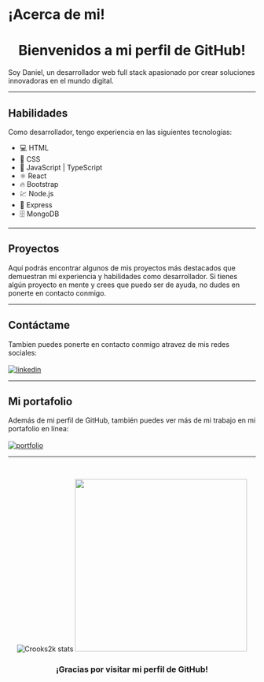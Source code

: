 # ¡Acerca de mi!

<h1 align="center">Bienvenidos a mi perfil de GitHub!</h1>

Soy Daniel, un desarrollador web full stack apasionado por crear soluciones innovadoras en el mundo digital.

<hr>

## Habilidades

Como desarrollador, tengo experiencia en las siguientes tecnologías:

- 💻 HTML 
- 🎨 CSS 
- 🚀 JavaScript | TypeScript
- ⚛️ React
- 🔥 Bootstrap
- 💹 Node.js 
- 🚀 Express 
- 🗄️ MongoDB 

<hr>

## Proyectos

Aquí podrás encontrar algunos de mis proyectos más destacados que demuestran mi experiencia y habilidades como desarrollador. Si tienes algún proyecto en mente y crees que puedo ser de ayuda, no dudes en ponerte en contacto conmigo.

<hr>

## Contáctame

Tambien puedes ponerte en contacto conmigo atravez de mis redes sociales: <br>
<br>
[![linkedin](https://img.shields.io/badge/linkedin-0A66C2?style=for-the-badge&logo=linkedin&logoColor=white)](https://www.linkedin.com/in/daniel-felipe-veloza/)

<hr>

## Mi portafolio

Además de mi perfil de GitHub, también puedes ver más de mi trabajo en mi portafolio en línea: <br> 
<br>
[![portfolio](https://img.shields.io/badge/my_portfolio-000?style=for-the-badge&logo=ko-fi&logoColor=white)](https://daniel-veloza-portafolio.netlify.app/)

<hr>

</p><br>
<p align="center">
<img src="https://github-readme-stats.vercel.app/api?username=Crooks2k&show_icons=true&theme=dracula&title_color=ffffff&text_color=ffffff&bg_color=000000&locale=en" alt="Crooks2k stats" /> 
<img src="https://github-readme-stats.vercel.app/api/top-langs/?username=Crooks2k&show_icons=true&theme=dracula&title_color=ffffff&text_color=ffffff&bg_color=000000&locale=en" width="350" >
 </p>


<h3 align="center">¡Gracias por visitar mi perfil de GitHub!</h3>

